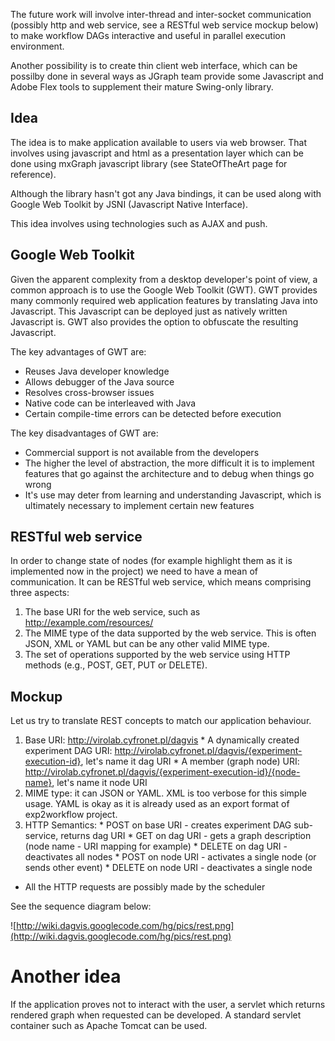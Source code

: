 The future work will involve inter-thread and inter-socket communication (possibly http and web service, see a RESTful web service mockup below) to make workflow DAGs interactive and useful in parallel execution environment.

Another possibility is to create thin client web interface, which can be possilby done in several ways as JGraph team provide some Javascript and Adobe Flex tools to supplement their mature Swing-only library.

## Idea ##

The idea is to make application available to users via web browser. That involves using javascript and html as a presentation layer which can be done using mxGraph javascript library (see StateOfTheArt page for reference).

Although the library hasn't got any Java bindings, it can be used along with Google Web Toolkit by JSNI (Javascript Native Interface).

This idea involves using technologies such as AJAX and push.

## Google Web Toolkit ##

Given the apparent complexity from a desktop developer's point of view, a common approach is to use the Google Web Toolkit (GWT). GWT provides many commonly required web application features by translating Java into Javascript. This Javascript can be deployed just as natively written Javascript is. GWT also provides the option to obfuscate the resulting Javascript.

The key advantages of GWT are:

  * Reuses Java developer knowledge
  * Allows debugger of the Java source
  * Resolves cross-browser issues
  * Native code can be interleaved with Java
  * Certain compile-time errors can be detected before execution

The key disadvantages of GWT are:

  * Commercial support is not available from the developers
  * The higher the level of abstraction, the more difficult it is to implement features that go against the architecture and to debug when things go wrong
  * It's use may deter from learning and understanding Javascript, which is ultimately necessary to implement certain new features

## RESTful web service ##

In order to change state of nodes (for example highlight them as it is implemented now in the project) we need to have a mean of communication. It can be RESTful web service, which means comprising three aspects:

  1. The base URI for the web service, such as http://example.com/resources/
  1. The MIME type of the data supported by the web service. This is often JSON, XML or YAML but can be any other valid MIME type.
  1. The set of operations supported by the web service using HTTP methods (e.g., POST, GET, PUT or DELETE).

## Mockup ##

Let us try to translate REST concepts to match our application behaviour.

  1. Base URI: http://virolab.cyfronet.pl/dagvis
    * A dynamically created experiment DAG URI: http://virolab.cyfronet.pl/dagvis/{experiment-execution-id}, let's name it dag URI
    * A member (graph node) URI: http://virolab.cyfronet.pl/dagvis/{experiment-execution-id}/{node-name}, let's name it node URI
  1. MIME type: it can JSON or YAML. XML is too verbose for this simple usage. YAML is okay as it is already used as an export format of exp2workflow project.
  1. HTTP Semantics:
    * POST on base URI - creates experiment DAG sub-service, returns dag URI
    * GET on dag URI - gets a graph description (node name - URI mapping for example)
    * DELETE on dag URI - deactivates all nodes
    * POST on node URI - activates a single node (or sends other event)
    * DELETE on node URI - deactivates a single node

  * All the HTTP requests are possibly made by the scheduler

See the sequence diagram below:

![http://wiki.dagvis.googlecode.com/hg/pics/rest.png](http://wiki.dagvis.googlecode.com/hg/pics/rest.png)


# Another idea #

If the application proves not to interact with the user, a servlet which returns rendered graph when requested can be developed. A standard servlet container such as Apache Tomcat can be used.
